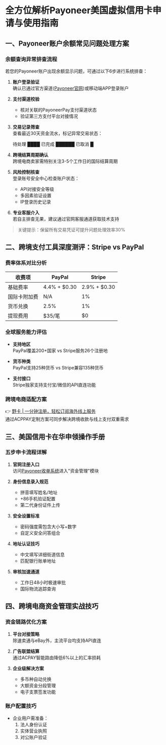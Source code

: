 # 全方位解析Payoneer美国虚拟信用卡申请与使用指南

## 一、Payoneer账户余额常见问题处理方案

### 余额查询异常排查流程
若您的Payoneer账户出现余额显示问题，可通过以下6步进行系统排查：

1. **账户登录验证**  
   确认已通过官方渠道([Payoneer官网](https://bbtdd.com/yeka))或移动端APP登录账户

2. **支付渠道校验**  
   - 核对关联的PayoneerPay支付渠道状态
   - 验证第三方支付平台对接情况

3. **交易记录筛查**  
   查看最近30天资金流水，标记异常交易状态：
   
   待处理 ████ 
   已完成 ██████
   已取消 █
   

4. **跨境结算周期确认**  
   跨境电商卖家需特别关注3-5个工作日的国际结算周期

5. **风险控制核查**  
   登录账号安全中心检查账户状态：
   - API对接安全等级
   - 多因素验证设置
   - IP登录历史记录

6. **专业客服介入**  
   若自主排查无果，建议通过官网客服通道获取技术支持

> 关键提示：保留所有交易凭证可提升问题处理效率30%

## 二、跨境支付工具深度测评：Stripe vs PayPal

### 费率体系对比分析

| 收费项          | PayPal         | Stripe         |
|-----------------|----------------|----------------|
| 基础费率        | 4.4% + $0.30   | 2.9% + $0.30   |
| 国际卡附加费    | N/A            | 1%             |
| 货币兑换        | 2.5%           | 1%             |
| 提现费用        | $35/笔         | $0             |

### 全球服务能力评估
- **支持地区**  
  PayPal覆盖200+国家 vs Stripe服务26个注册地

- **货币种类**  
  PayPal支持25种货币 vs Stripe兼容135种货币

- **支付接口**  
  Stripe独家支持支付宝/微信的API直连功能

### 跨境电商适配方案
👉 [野卡 | 一分钟注册，轻松订阅海外线上服务](https://bbtdd.com/yeka)  
通过ACPPAY定制方案可同步解决跨境收款与线上支付双重需求

## 三、美国信用卡在华申领操作手册

### 五步申卡流程详解
1. **官网注册入口**  
   访问[Payoneer收单系统](https://bbtdd.com/yeka)进入"资金管理"模块

2. **身份信息录入规范**
   - 拼音填写姓名/地址
   - +86手机验证配置
   - 第二代身份证件上传

3. **安全设置标准**
   - 密码强度需包含大小写+数字
   - 自定义安全问答组合

4. **地址认证技巧**
   - 中文填写详细街道信息
   - 匹配银行账单地址

5. **审核加速通道**
   - 工作日48小时极速审批
   - 国际物流追踪查询

## 四、跨境电商资金管理实战技巧

### 资金链路优化方案
1. **平台对接策略**  
   除速卖通与eBay外，主流平台均支持API直连

2. **广告联盟结算**  
   通过ACPAY智能路由降低6%以上的汇率损耗

3. **企业级解决方案**  
   - 多币种自动兑换
   - 大额资金分段管理
   - 电子支票签发功能

### 账户配置技巧
- 企业用户需准备：
  1. 法人身份认证
  2. 实体营业执照
  3. 对公账户验证